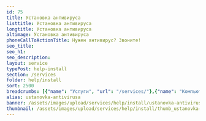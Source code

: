 ```yaml
---
id: 75
title: Установка антивируса
listtitle: Установка антивируса
longtitle: Установка антивируса
altimage: Установка антивируса
phoneCallToActionTitle: Нужен антивирус? Звоните!
seo_title: 
seo_h1: 
seo_description: 
layout: service
typePost: help-install
section: /services
folder: help/install
sort: 2500
breadcrumbs: [{"name": "Услуги", "url": "/services/"},{"name": "Компьютерная помощь", "url": "/services/help/"},{"name": "Установка ПО", "url": "/services/help/install/"}]
alias: ustanovka-antivirusa
banner: /assets/images/upload/services/help/install/ustanovka-antivirusa.jpg
thumbnail: /assets/images/upload/services/help/install/thumb_ustanovka-antivirusa.jpg
---
```


